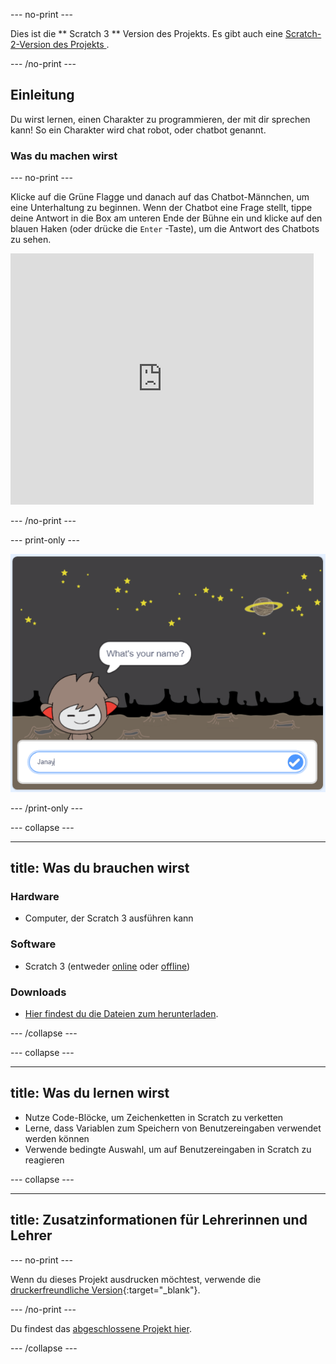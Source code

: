 \--- no-print \---

Dies ist die ** Scratch 3 ** Version des Projekts. Es gibt auch eine [ Scratch-2-Version des Projekts ](https://projects.raspberrypi.org/en/projects/chatbot-scratch2).

\--- /no-print \---

## Einleitung

Du wirst lernen, einen Charakter zu programmieren, der mit dir sprechen kann! So ein Charakter wird chat robot, oder chatbot genannt.

### Was du machen wirst

\--- no-print \---

Klicke auf die Grüne Flagge und danach auf das Chatbot-Männchen, um eine Unterhaltung zu beginnen. Wenn der Chatbot eine Frage stellt, tippe deine Antwort in die Box am unteren Ende der Bühne ein und klicke auf den blauen Haken (oder drücke die `Enter` -Taste), um die Antwort des Chatbots zu sehen.

<div class="scratch-preview">
  <iframe allowtransparency="true" width="485" height="402" src="https://scratch.mit.edu/projects/embed/248864190/?autostart=false" 
  frameborder="0" scrolling="no"></iframe>
</div>

\--- /no-print \---

\--- print-only \---

![complete project](images/chatbot-preview.png)

\--- /print-only \---

\--- collapse \---

* * *

## title: Was du brauchen wirst

### Hardware

- Computer, der Scratch 3 ausführen kann

### Software

- Scratch 3 (entweder [online](https://rpf.io/scratchon) oder [offline](https://rpf.io/scratchoff))

### Downloads

- [Hier findest du die Dateien zum herunterladen](http://rpf.io/p/en/chatbot-go).

\--- /collapse \---

\--- collapse \---

* * *

## title: Was du lernen wirst

- Nutze Code-Blöcke, um Zeichenketten in Scratch zu verketten
- Lerne, dass Variablen zum Speichern von Benutzereingaben verwendet werden können
- Verwende bedingte Auswahl, um auf Benutzereingaben in Scratch zu reagieren

\--- collapse \---

* * *

## title: Zusatzinformationen für Lehrerinnen und Lehrer

\--- no-print \---

Wenn du dieses Projekt ausdrucken möchtest, verwende die [druckerfreundliche Version](https://projects.raspberrypi.org/en/projects/chatbot/print){:target="_blank"}.

\--- /no-print \---

Du findest das [abgeschlossene Projekt hier](http://rpf.io/p/en/chatbot-get).

\--- /collapse \---